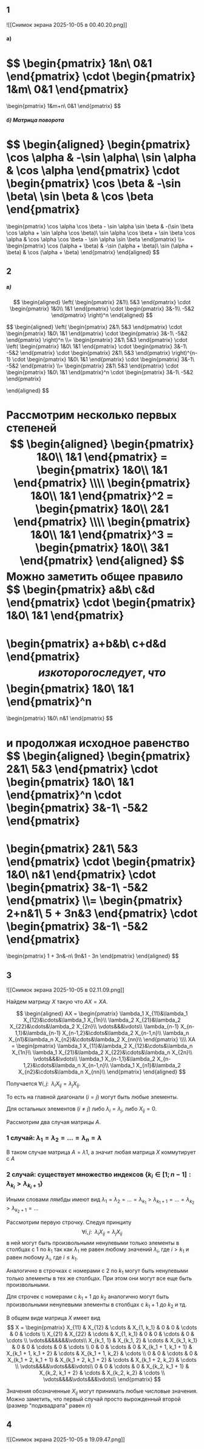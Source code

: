 ## 1
![[Снимок экрана 2025-10-05 в 00.40.20.png]]

#### а)
$$
\begin{pmatrix}
1&n\\
0&1
\end{pmatrix}
\cdot
\begin{pmatrix}
1&m\\
0&1
\end{pmatrix}
=
\begin{pmatrix}
1&m+n\\
0&1
\end{pmatrix}
$$
##### б) Матрица поворота
$$
\begin{aligned}
\begin{pmatrix}
\cos \alpha & -\sin \alpha\\
\sin \alpha & \cos \alpha
\end{pmatrix}
\cdot
\begin{pmatrix}
\cos \beta & -\sin \beta\\
\sin \beta & \cos \beta
\end{pmatrix}
=
\begin{pmatrix}
\cos \alpha \cos \beta - \sin \alpha \sin \beta & -(\sin \beta \cos \alpha + \sin \alpha \cos \beta)\\
\sin \alpha \cos \beta + \sin \beta \cos \alpha & \cos \alpha \cos \beta - \sin \alpha \sin \beta
\end{pmatrix}
\\\\=
\begin{pmatrix}
\cos (\alpha + \beta) & -\sin (\alpha + \beta)\\
\sin (\alpha + \beta) & \cos (\alpha + \beta)
\end{pmatrix}
\end{aligned}
$$
## 2

##### в)
$$
\begin{aligned}
\left(
\begin{pmatrix}
2&1\\
5&3
\end{pmatrix}
\cdot
\begin{pmatrix}
1&0\\
1&1
\end{pmatrix}
\cdot
\begin{pmatrix}
3&-1\\
-5&2
\end{pmatrix}
\right)^n
\end{aligned}
$$


$$
\begin{aligned}
\left(
\begin{pmatrix}
2&1\\
5&3
\end{pmatrix}
\cdot
\begin{pmatrix}
1&0\\
1&1
\end{pmatrix}
\cdot
\begin{pmatrix}
3&-1\\
-5&2
\end{pmatrix}
\right)^n
\\\\=
\begin{pmatrix}
2&1\\
5&3
\end{pmatrix}
\cdot
\left(
	\begin{pmatrix}
	1&0\\
	1&1
	\end{pmatrix}
	\cdot
	\begin{pmatrix}
	3&-1\\
	-5&2
	\end{pmatrix}
	\cdot
	\begin{pmatrix}
	2&1\\
	5&3
	\end{pmatrix}
\right)^{n-1}
\cdot
	\begin{pmatrix}
	1&0\\
	1&1
	\end{pmatrix}
	\cdot
	\begin{pmatrix}
	3&-1\\
	-5&2
	\end{pmatrix}
\\\\=
\begin{pmatrix}
2&1\\
5&3
\end{pmatrix}
\cdot
\begin{pmatrix}
1&0\\
1&1
\end{pmatrix}^n
\cdot
\begin{pmatrix}
3&-1\\
-5&2
\end{pmatrix}

\end{aligned}
$$


Рассмотрим несколько первых степеней
$$
\begin{aligned}
	\begin{pmatrix}
	1&0\\
	1&1
	\end{pmatrix}
	=
	\begin{pmatrix}
	1&0\\
	1&1
	\end{pmatrix}
	\\\\
	\begin{pmatrix}
	1&0\\
	1&1
	\end{pmatrix}^2
	=
	\begin{pmatrix}
	1&0\\
	2&1
	\end{pmatrix}
	\\\\
	\begin{pmatrix}
	1&0\\
	1&1
	\end{pmatrix}^3
	=
	\begin{pmatrix}
	1&0\\
	3&1
	\end{pmatrix}
\end{aligned}
$$
Можно заметить общее правило
$$
\begin{pmatrix}
a&b\\
c&d
\end{pmatrix}
\cdot
\begin{pmatrix}
1&0\\
1&1
\end{pmatrix}
=
\begin{pmatrix}
a+b&b\\
c+d&d
\end{pmatrix}
$$
из которого следует, что
$$
\begin{pmatrix}
1&0\\
1&1
\end{pmatrix}^n
=
\begin{pmatrix}
1&0\\
n&1
\end{pmatrix}
$$

и продолжая исходное равенство
$$
\begin{aligned}
\begin{pmatrix}
2&1\\
5&3
\end{pmatrix}
\cdot
\begin{pmatrix}
1&0\\
1&1
\end{pmatrix}^n
\cdot
\begin{pmatrix}
3&-1\\
-5&2
\end{pmatrix}
=
\begin{pmatrix}
2&1\\
5&3
\end{pmatrix}
\cdot
\begin{pmatrix}
1&0\\
n&1
\end{pmatrix}
\cdot
\begin{pmatrix}
3&-1\\
-5&2
\end{pmatrix}
\\\\=
\begin{pmatrix}
2+n&1\\
5 + 3n&3
\end{pmatrix}
\cdot
\begin{pmatrix}
3&-1\\
-5&2
\end{pmatrix}
=
\begin{pmatrix}
1 + 3n&-n\\
9n&1 - 3n
\end{pmatrix}
\end{aligned}
$$
## 3
![[Снимок экрана 2025-10-05 в 02.11.09.png]]

Найдем матрицу $X$ такую что $AX = XA$.

$$
\begin{aligned}
AX = 
\begin{pmatrix}
\lambda_1 X_{11}&\lambda_1 X_{12}&\cdots&\lambda_1 X_{1n}\\
\lambda_2 X_{21}&\lambda_2 X_{22}&\cdots&\lambda_2 X_{2n}\\
\vdots&&&\vdots\\
\lambda_{n-1} X_{n-1,1}&\lambda_{n-1} X_{n-1,2}&\cdots&\lambda_2 X_{n-1,n}\\
\lambda_n X_{n1}&\lambda_n X_{n2}&\cdots&\lambda_2 X_{nn}\\
\end{pmatrix}
\\\\
XA = 
\begin{pmatrix}
\lambda_1 X_{11}&\lambda_2 X_{12}&\cdots&\lambda_n X_{1n}\\
\lambda_1 X_{21}&\lambda_2 X_{22}&\cdots&\lambda_n X_{2n}\\
\vdots&&&\vdots\\
\lambda_1 X_{n-1,1}&\lambda_2 X_{n-1,2}&\cdots&\lambda_n X_{n-1,n}\\
\lambda_1 X_{n1}&\lambda_2 X_{n2}&\cdots&\lambda_n X_{nn}\\
\end{pmatrix}
\end{aligned}
$$

Получается $\forall i, j: \,\,\, \lambda_i X_{ij} = \lambda_j X_{ij}$.

То есть на главной диагонали ($i = j$) могут быть любые элементы.

Для остальных элементов ($i \ne j$) либо $\lambda_i = \lambda_j$, либо $X_{ij} = 0$.

Рассмотрим два случая матрицы $A$.

### 1 случай: $\lambda_1 = \lambda_2 = ... = \lambda_n = \lambda$

В таком случае матрица $A = \lambda 1$, а значит любая матрица $X$ коммутирует с $A$

### 2 случай: существует множество индексов $\{k_i \in [1; n - 1]: \lambda_{k_i} > \lambda_{k_i + 1}\}$

Иными словами лямбды имеют вид $\lambda_1 = \lambda_2 = ... = \lambda_{k_1} > \lambda_{k_1 + 1} = ... = \lambda_{k_2} > \lambda_{k_2 + 1} = ...$

Рассмотрим первую строчку. Cледуя принципу
$$
\forall i, j: \,\,\, \lambda_i X_{ij} = \lambda_j X_{ij}
$$
в ней могут быть произвольными ненулевыми только элементы в столбцах с $1$ по $k_1$ так как $\lambda_1$ не равен любому значений $\lambda_i$, где $i > k_1$ и равен любому $\lambda_i$, где $i \le k_1$.

Аналогично в строчках с номерами с $2$ по $k_1$ могут быть ненулевыми только элементы в тех же столбцах. При этом они могут все еще быть произвольными.

Для строчек с номерами с $k_1 + 1$ до $k_2$ аналогично могут быть произвольными ненулевыми элементы в столбцах с $k_1 + 1$ до $k_2$ и тд.

В общем виде матрица $X$ имеет вид
$$
X = 
\begin{pmatrix}
X_{11} & X_{12} & \cdots & X_{1, k_1} & 0 & 0 & \cdots & 0 & \cdots \\
X_{21} & X_{22} & \cdots & X_{1, k_1} & 0 & 0 & \cdots & 0 & \cdots \\
\vdots&&&&&&&\vdots\\
X_{k_1, 1} & X_{k_1, 2} & \cdots & X_{k_1, k_1} & 0 & 0 & \cdots & 0 & \cdots \\
0 & 0 & \cdots & 0 & X_{k_1 + 1, k_1 + 1} & X_{k_1 + 1, k_1 + 2} & \cdots & X_{k_1 + 1, k_2} & \cdots \\
0 & 0 & \cdots & 0 & X_{k_1 + 2, k_1 + 1} & X_{k_1 + 2, k_1 + 2} & \cdots & X_{k_1 + 2, k_2} & \cdots \\
\vdots&&&&\vdots&&&\vdots\\
0 & 0 & \cdots & 0 & X_{k_2, k_1 + 1} & X_{k_2, k_1 + 2} & \cdots & X_{k_2, k_2} & \cdots \\
\vdots&&&&\vdots&&&\vdots\\
\end{pmatrix}
$$

Значения обозначенные $X_{ij}$ могут принимать любые числовые значения. Можно заметить, что первый случай просто вырожденный второй (размер "подквадрата" равен $n$)

## 4
![[Снимок экрана 2025-10-05 в 19.09.47.png]]




